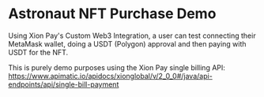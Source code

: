 # Astronaut NFT Purchase Demo 

Using Xion Pay's Custom Web3 Integration, a user can test connecting their MetaMask wallet, doing a USDT (Polygon) approval and then paying with USDT for the NFT.

This is purely demo purposes using the Xion Pay single billing API: https://www.apimatic.io/apidocs/xionglobal/v/2_0_0#/java/api-endpoints/api/single-bill-payment

